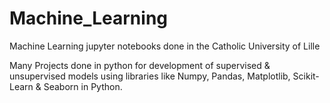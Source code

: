 # Machine_Learning
Machine Learning jupyter notebooks done in the Catholic University of Lille  

Many Projects done in python for development of supervised & unsupervised models using libraries like Numpy, Pandas, Matplotlib, Scikit-Learn & Seaborn in Python.
